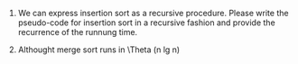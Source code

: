 1. We can express insertion sort as a recursive procedure. Please write the pseudo-code for insertion sort in a recursive fashion and provide the recurrence of the runnung time.

2. Althought merge sort runs in \Theta (n lg n)

